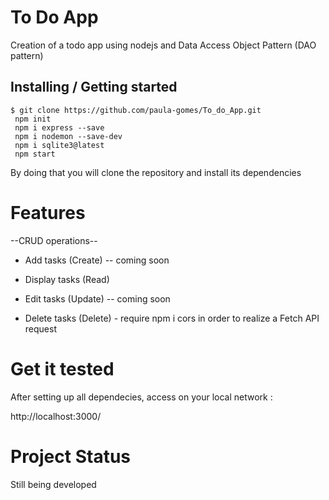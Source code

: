# To Do App
Creation of a todo app using nodejs and Data Access Object Pattern (DAO pattern)

## Installing / Getting started

```shell
$ git clone https://github.com/paula-gomes/To_do_App.git
 npm init
 npm i express --save
 npm i nodemon --save-dev
 npm i sqlite3@latest
 npm start
```
By doing that you will clone the repository and install its dependencies

# Features

--CRUD operations--

* Add tasks (Create) -- coming soon

* Display tasks (Read)

* Edit tasks (Update) -- coming soon

* Delete tasks (Delete) - require npm i cors in order to realize a Fetch API request
 

# Get it tested

After setting up all dependecies, access on your local network :   

http://localhost:3000/

# Project Status

Still being developed